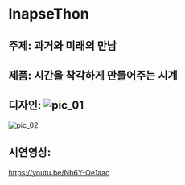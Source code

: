 # InapseThon


## 주제: 과거와 미래의 만남

## 제품: 시간을 착각하게 만들어주는 시계

## 디자인: ![pic_01](https://user-images.githubusercontent.com/17183234/46910311-7d9b6e00-cf7d-11e8-9b19-9a175eae1884.jpg)
![pic_02](https://user-images.githubusercontent.com/17183234/46910314-80965e80-cf7d-11e8-8f57-b1e3f5ede7f9.jpg)

## 시연영상:
https://youtu.be/Nb6Y-Oe1aac
